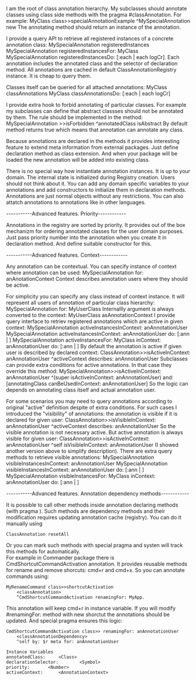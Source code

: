 I am the root of class annotation hierarchy.
My subclasses should annotate classes using class side methods with the pragma #classAnnotation. 
For example:
	MyClass class>>specialAnnotationExample
		<classAnnotation>
		^MySpecialAnnotation new
The annotating method should return an instance of the annotation.

I provide a query API to retrieve all registered instances of a concrete annotation class:
	MySpecialAnnotation registeredInstances
	MySpecialAnnotation registeredInstancesFor: MyClass
	MySpecialAnnotation registeredInstancesDo: [:each | each logCr].
Each annotation includes the annotated class and the selector of declaration method.
All annotations are cached in default ClassAnnotationRegistry instance. It is cheap to query them.

Classes itself can be queried for all attached annotations:
	MyClass classAnnotations
	MyClass classAnnotationsDo: [:each | each logCr]

I provide extra hook to forbid annotating of particular classes. For example my subclasses can define that abstract classses should not be annotated by them.
The rule should be  implemented in the method:
	MySpecialAnnotation >>isForbidden
		^annotatedClass isAbstract 
By default method returns true which means that annotation can annotate any class.

Because annotations are declared in the methods it provides interesting feature to extend meta information from external packages.
Just define declaration method as class extension. And when your package will be loaded the new annotation will be added into existing class.
 
There is no special way how instantiate annotation instances. It is up to your domain.
The internal state is initialized during Registry creation.  Users should not think about it. 
You can add any domain specific variables to your annotations and add constructors to initialize them in declaration methods. 
Annotations are just normal objects without any restrictions. You can also attatch annotations to annotations like in other languages.

-----------Advanced features. Priority------------

Annotations in the registry are sorted by priority. It provides out of the box mechanizm for ordering annotated classes for the user domain purposes. 
Just pass priority number into the annotation when you create it in declaration method. And define suitable constructor for this.

-----------Advanced features. Context------------

Any annotation can be contextual. You can specify instance of context where annotation can be used:
	MySpecialAnnotation for: anAnotationContext
Context describes annotation users where they should be active.

For simplicity you can specify any class instead of context instance. It will represent all users of annotation of particular class hierarchy:
	MySpecialAnnotation for: MyUserClass
Internallly argument is always converted to the context:
	MyUserClass asAnnotationContext
I provide query interface to retriev registered annotations which are active in given context:
	MySpecialAnnotation activeInstancesInContext: anAnnotationUser
	MySpecialAnnotation activeInstancesInContext: anAnnotationUser do: [:ann | ]
	MySpecialAnnotation activeInstancesFor: MyClass inContext: anAnnotationUser do: [:ann | ]
By default the annotation is active if given user is described by declared context:
	ClassAnnotation>>isActiveInContext: anAnnotationUser
		^activeContext describes: anAnnotationUser
Subclasses can provide extra conditions for active annotations. In that case they override this method:
	MySpecialAnnotation>>isActiveInContext: anAnnotationUser
		^(super isActiveInContext: anAnnotationUser)
			and: [annotatingClass canBeUsedInContext: anAnnotationUser]
So the logic can depends on annotating class itself and actual annotation user.

For some scenarios you may need to query annotations according to original "active" definition despite of extra conditions.
For such cases I introduced the "visibility" of annotations: the annotation is visible if it is declared for given user:
	ClassAnnotation>>isVisibleInContext: anAnnotationUser
		^activeContext describes: anAnnotationUser
So the visible annotation is not necessary active. But active annotation is always visible for given user:
	ClassAnnotation>>isActiveInContext: anAnnotationUser
		^self isVisibleInContext: anAnnotationUser
(I showed another version above to simplify description).
There are extra query methods to retrieve visible annotations:
	MySpecialAnnotation visibleInstancesInContext: anAnnotationUser
	MySpecialAnnotation visibleInstancesInContext: anAnnotationUser do: [:ann | ]
	MySpecialAnnotation visibleInstancesFor: MyClass inContext: anAnnotationUser do: [:ann | ]

-----------Advanced features. Annotation dependency methods------------

It is possible to call other methods inside annotation declaring methods (with pragma <classAnnotation>).
Such methods are dependency methods and their modification requires updating annotation cache (registry).
You can do it manually using

	ClassAnnotation resetAll
	
Or you can mark such methods with special pragma <classAnnotationDependency> and systen will track this methods for automatically.	
For example in Commander package there is CmdShortcutCommandActivation annotation. It provides reusable methods for rename and remove shorcuts: cmd+r and cmd+x. So you can annotate commands using: 

	MyRenameCommand class>>shortcutActivation
		<classAnnotation>
		^CmdShortcutCommandActivation renamingFor: MyApp.

This annotation will keep cmd+r in instance variable. 
If you will modify #renamingFor: method with new shorctut the annotations should be updated. And special pragma ensures this logic:

	CmdShortcutCommandActivation class>> renamingFor: anAnnotationUser
		<classAnnotationDependency>
		^self by: $r meta for: anAnnotationUser 
  
    Instance Variables
	annotatedClass:		<Class>
	declarationSelector:		<Symbol>
	priority:		<Number>
	activeContext:		<AnnotationContext>